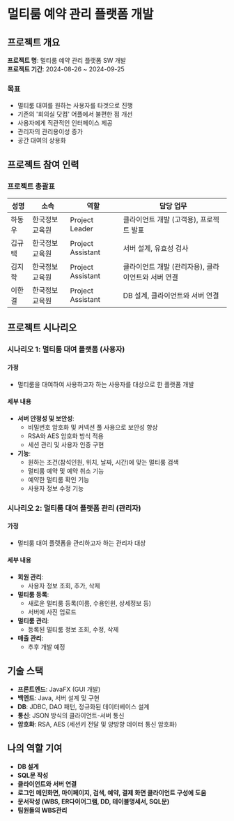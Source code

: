 # 멀티룸 예약 관리 플랫폼 개발

## 프로젝트 개요
**프로젝트 명**: 멀티룸 예약 관리 플랫폼 SW 개발  
**프로젝트 기간**: 2024-08-26 ~ 2024-09-25

### 목표
- 멀티룸 대여를 원하는 사용자를 타겟으로 진행
- 기존의 '회의실 닷컴' 어플에서 불편한 점 개선
- 사용자에게 직관적인 인터페이스 제공
- 관리자의 관리용이성 증가
- 공간 대여의 상용화

## 프로젝트 참여 인력

### 프로젝트 총괄표

| 성명     | 소속          | 역할                | 담당 업무                    |
|----------|---------------|---------------------|-----------------------------|
| 하동우   | 한국정보교육원 | Project Leader      | 클라이언트 개발 (고객용), 프로젝트 발표 |
| 김규택   | 한국정보교육원 | Project Assistant   | 서버 설계, 유효성 검사       |
| 김지학   | 한국정보교육원 | Project Assistant   | 클라이언트 개발 (관리자용), 클라이언트와 서버 연결 |
| 이한결   | 한국정보교육원 | Project Assistant   | DB 설계, 클라이언트와 서버 연결 |


## 프로젝트 시나리오

### 시나리오 1: 멀티룸 대여 플랫폼 (사용자)
#### 가정
- 멀티룸을 대여하여 사용하고자 하는 사용자를 대상으로 한 플랫폼 개발

#### 세부 내용
- **서버 안정성 및 보안성**:
  - 비밀번호 암호화 및 커넥션 풀 사용으로 보안성 향상
  - RSA와 AES 암호화 방식 적용
  - 세션 관리 및 사용자 인증 구현
- **기능**:
  - 원하는 조건(참석인원, 위치, 날짜, 시간)에 맞는 멀티룸 검색
  - 멀티룸 예약 및 예약 취소 기능
  - 예약한 멀티룸 확인 기능
  - 사용자 정보 수정 기능

### 시나리오 2: 멀티룸 대여 플랫폼 관리 (관리자)
#### 가정
- 멀티룸 대여 플랫폼을 관리하고자 하는 관리자 대상

#### 세부 내용
- **회원 관리**:
  - 사용자 정보 조회, 추가, 삭제
- **멀티룸 등록**:
  - 새로운 멀티룸 등록(이름, 수용인원, 상세정보 등)
  - 서버에 사진 업로드
- **멀티룸 관리**:
  - 등록된 멀티룸 정보 조회, 수정, 삭제
- **매출 관리**:
  - 추후 개발 예정

## 기술 스택
- **프론트엔드**: JavaFX (GUI 개발)
- **백엔드**: Java, 서버 설계 및 구현
- **DB**: JDBC, DAO 패턴, 정규화된 데이터베이스 설계
- **통신**: JSON 방식의 클라이언트-서버 통신
- **암호화**: RSA, AES (세션키 전달 및 양방향 데이터 통신 암호화)

## 나의 역할 기여
- **DB 설계**
- **SQL문 작성**
- **클라이언트와 서버 연결**
- **로그인 메인화면, 마이페이지, 검색, 예약, 결제 화면 클라이언트 구성에 도움**
- **문서작성 (WBS, ER다이어그램, DD, 테이블명세서, SQL문)**
- **팀원들의 WBS관리**

